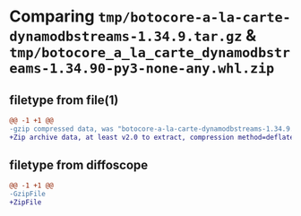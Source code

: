 # Comparing `tmp/botocore-a-la-carte-dynamodbstreams-1.34.9.tar.gz` & `tmp/botocore_a_la_carte_dynamodbstreams-1.34.90-py3-none-any.whl.zip`

## filetype from file(1)

```diff
@@ -1 +1 @@
-gzip compressed data, was "botocore-a-la-carte-dynamodbstreams-1.34.9.tar", last modified: Thu Dec 28 01:06:46 2023, max compression
+Zip archive data, at least v2.0 to extract, compression method=deflate
```

## filetype from diffoscope

```diff
@@ -1 +1 @@
-GzipFile
+ZipFile
```

